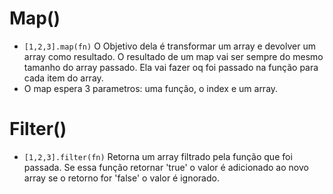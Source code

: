 
# Map()
 - `[1,2,3].map(fn)`
    O Objetivo dela é transformar um array e devolver um array como resultado.
    O resultado de um map vai ser sempre do mesmo tamanho do array passado.
    Ela vai fazer oq foi passado na função para cada item do array.
 - O map espera 3 parametros: uma função, o index e um array.



# Filter()

- `[1,2,3].filter(fn)`
    Retorna um array filtrado pela função que foi passada. Se essa função retornar 'true' o valor é adicionado ao novo array se o retorno for 'false' o valor é ignorado.